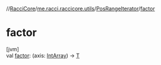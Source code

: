 //[RacciCore](../../../index.md)/[me.racci.raccicore.utils](../index.md)/[PosRangeIterator](index.md)/[factor](factor.md)

# factor

[jvm]\
val [factor](factor.md): (axis: [IntArray](https://kotlinlang.org/api/latest/jvm/stdlib/kotlin/-int-array/index.html)) -&gt; [T](index.md)
